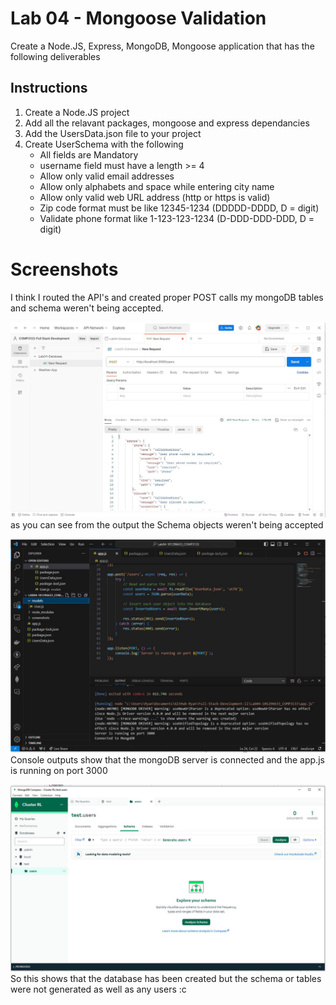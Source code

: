 # Lab 04 - Mongoose Validation
Create a Node.JS, Express, MongoDB, Mongoose application that has the following deliverables

## Instructions
1. Create a Node.JS project 
2. Add all the relavant packages, mongoose and express dependancies
3. Add the UsersData.json file to your project
4. Create UserSchema with the following
    - All fields are Mandatory
    - username field must have a length >= 4
    - Allow only valid email addresses
    - Allow only alphabets and space while entering city name
    - Allow only valid web URL address (http or https is valid)
    - Zip code format must be like 12345-1234 (DDDDD-DDDD, D = digit)
    - Validate phone format like 1-123-123-1234 (D-DDD-DDD-DDD, D = digit)

# Screenshots
I think I routed the API's and created proper POST calls my mongoDB tables and schema weren't being accepted.

![postman output](./screenshots/postman.JPG)
as you can see from the output the Schema objects weren't being accepted

![vs code project structure & console output](./screenshots/appjsfile_and_console.JPG)
Console outputs show that the mongoDB server is connected and the app.js is running on port 3000

![mongoose compass output](./screenshots/mongodb.JPG)
So this shows that the database has been created but the schema or tables were not generated as well as any users :c